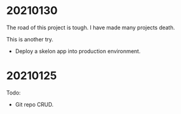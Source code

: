 



# 20210130

The road of this project is tough. I have  made many projects death.

This is another try.

- Deploy a skelon app into production environment.

# 20210125

Todo:

- Git repo CRUD.


